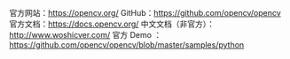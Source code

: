 官方网站：https://opencv.org/
GitHub：https://github.com/opencv/opencv
官方文档：https://docs.opencv.org/
中文文档（非官方）：http://www.woshicver.com/
官方 Demo ：https://github.com/opencv/opencv/blob/master/samples/python